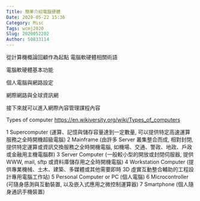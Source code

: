 ```yaml
---
Title: 簡單介紹電腦硬體
Date: 2020-05-22 15:36
Category: Misc
Tags: wcmj2020
Slug: 2020052202
Author: 50833114
---
```


從計算機概論回顧作為起點
電腦軟硬體相關術語

電腦軟硬體基本功能

個人電腦與網路設定

網際網路與全球資訊網

接下來就可以進入網際內容管理課程內容



<!-- PELICAN_END_SUMMARY -->

Types of computer
https://en.wikiversity.org/wiki/Types_of_computers

1 Supercomputer (運算、記憶與儲存容量達到一定數量, 可以提供特定高速運算服務之全時開機超級電腦)
2 Mainframe (由許多 Server 叢集整合而成, 相對封閉, 提供特定運算或資訊交換服務之全時開機電腦, 如機場、交通、警政、地政、戶政或金融用主機電腦群)
3 Server Computer (一般較小型的開放或封閉伺服器, 提供 WWW, mail, sftp 或資料庫儲存用之全時開機電腦)
4 Workstation Computer (提供專業機械、土木、建築、多媒體或其他需要即時 3D 虛實互動整合輔助的工程設計專用電腦工作站)
5 Personal Computer or PC (個人電腦)
6 Microcontroller (可隨身感測與互動裝置, 以及嵌入式應用之微控制運算器)
7 Smartphone (個人隨身通訊手機裝置)
